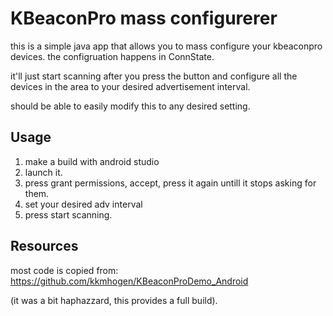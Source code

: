 
# KBeaconPro mass configurerer

this is a simple java app that allows you to mass configure your kbeaconpro devices.
the configruation happens in ConnState.

it'll just start scanning after you press the button and configure
all the devices in the area to your desired advertisement interval.


should be able to easily modify this to any desired setting.


## Usage

1. make a build with android studio
2. launch it.
3. press grant permissions, accept, press it again untill it stops asking for them.
4. set your desired adv interval
4. press start scanning.


## Resources
most code is copied from:
https://github.com/kkmhogen/KBeaconProDemo_Android

(it was a bit haphazzard, this provides a full build).
